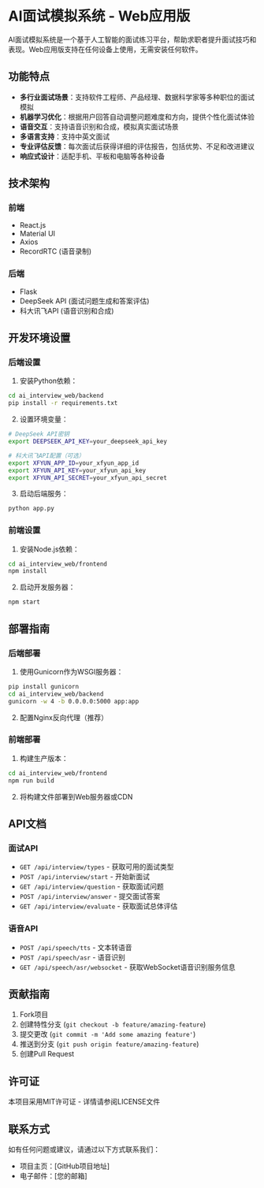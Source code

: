 # AI面试模拟系统 - Web应用版

AI面试模拟系统是一个基于人工智能的面试练习平台，帮助求职者提升面试技巧和表现。Web应用版支持在任何设备上使用，无需安装任何软件。

## 功能特点

- **多行业面试场景**：支持软件工程师、产品经理、数据科学家等多种职位的面试模拟
- **机器学习优化**：根据用户回答自动调整问题难度和方向，提供个性化面试体验
- **语音交互**：支持语音识别和合成，模拟真实面试场景
- **多语言支持**：支持中英文面试
- **专业评估反馈**：每次面试后获得详细的评估报告，包括优势、不足和改进建议
- **响应式设计**：适配手机、平板和电脑等各种设备

## 技术架构

### 前端
- React.js
- Material UI
- Axios
- RecordRTC (语音录制)

### 后端
- Flask
- DeepSeek API (面试问题生成和答案评估)
- 科大讯飞API (语音识别和合成)

## 开发环境设置

### 后端设置

1. 安装Python依赖：

```bash
cd ai_interview_web/backend
pip install -r requirements.txt
```

2. 设置环境变量：

```bash
# DeepSeek API密钥
export DEEPSEEK_API_KEY=your_deepseek_api_key

# 科大讯飞API配置（可选）
export XFYUN_APP_ID=your_xfyun_app_id
export XFYUN_API_KEY=your_xfyun_api_key
export XFYUN_API_SECRET=your_xfyun_api_secret
```

3. 启动后端服务：

```bash
python app.py
```

### 前端设置

1. 安装Node.js依赖：

```bash
cd ai_interview_web/frontend
npm install
```

2. 启动开发服务器：

```bash
npm start
```

## 部署指南

### 后端部署

1. 使用Gunicorn作为WSGI服务器：

```bash
pip install gunicorn
cd ai_interview_web/backend
gunicorn -w 4 -b 0.0.0.0:5000 app:app
```

2. 配置Nginx反向代理（推荐）

### 前端部署

1. 构建生产版本：

```bash
cd ai_interview_web/frontend
npm run build
```

2. 将构建文件部署到Web服务器或CDN

## API文档

### 面试API

- `GET /api/interview/types` - 获取可用的面试类型
- `POST /api/interview/start` - 开始新面试
- `GET /api/interview/question` - 获取面试问题
- `POST /api/interview/answer` - 提交面试答案
- `GET /api/interview/evaluate` - 获取面试总体评估

### 语音API

- `POST /api/speech/tts` - 文本转语音
- `POST /api/speech/asr` - 语音识别
- `GET /api/speech/asr/websocket` - 获取WebSocket语音识别服务信息

## 贡献指南

1. Fork项目
2. 创建特性分支 (`git checkout -b feature/amazing-feature`)
3. 提交更改 (`git commit -m 'Add some amazing feature'`)
4. 推送到分支 (`git push origin feature/amazing-feature`)
5. 创建Pull Request

## 许可证

本项目采用MIT许可证 - 详情请参阅LICENSE文件

## 联系方式

如有任何问题或建议，请通过以下方式联系我们：

- 项目主页：[GitHub项目地址]
- 电子邮件：[您的邮箱] 